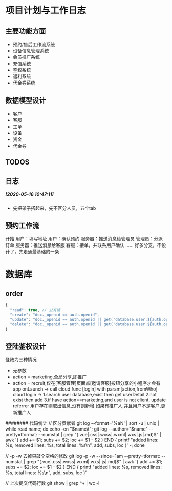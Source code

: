 # 项目计划与工作日志

## 主要功能方面
* 预约/售后工作流系统
* 设备信息管理系统
* 会员推广系统
* 充值系统
* 鉴权系统
* 返利系统
* 代金券系统


## 数据模型设计
* 客户
* 客服
* 工单
* 设备
* 资金
* 代金券

## TODOS

## 日志
##### [2020-05-16 10:47:11] 
* 先把架子搭起来，先不区分人员，五个tab

## 预约工作流
开始
用户：填写地址
用户：确认预约
服务器：推送消息给管理员
管理员：分派订单
服务器：推送消息给客服
客服：接单，并联系用户确认
……
好多分支，不设计了，先走通最基础的一条



# 数据库
## order
```javascript
{
  "read": true, // 公有读
  "create": "doc._openid == auth.openid", 
  "update": "doc._openid == auth.openid || get('database.user.${auth.openid}').isAdmin", 
  "delete": "doc._openid == auth.openid || get('database.user.${auth.openid}').isAdmin", 
}
```


## 登陆鉴权设计
登陆为三种情况
* 无参数
* action = marketing,全局分享,即推广
* action = recruit,仅在[客服管理]页面点[邀请客服]按钮分享的小程序才会有
app onLaunch -> call cloud func [login] with param[action,fromWho]
cloud login -> 
  1.search user database,exist then get userDetail
  2.not exist then add
  3.if have action==marketing,and user is not client, update referrer
  用户存在则取出信息,没有则新增.如果有推广人,并且用户不是客户,更新推广人




######## 代码统计
// 区分贡献者
git log --format='%aN' | sort -u | uniq | while read name; do echo -en "$name\t"; git log --author="$name" --pretty=tformat: --numstat | grep "\(.vue\|.css\|.wxss\|.wxml\|.wxs\|.js\|.md\)$" | awk '{ add += $1; subs += $2; loc += $1 - $2 } END { printf "added lines: %s, removed lines: %s, total lines: %s\n", add, subs, loc }' -; done


// -p -w 去掉只敲个空格的修改
git log -p -w --since=1am --pretty=tformat: --numstat | grep "\(.vue\|.css\|.wxss\|.wxml\|.wxs\|.js\|.md\)$" | awk '{ add += $1; subs += $2; loc += $1 - $2 } END { printf "added lines: %s, removed lines: %s, total lines: %s\n", add, subs, loc }'

// 上次提交代码行数
git show | grep ^\+ | wc -l